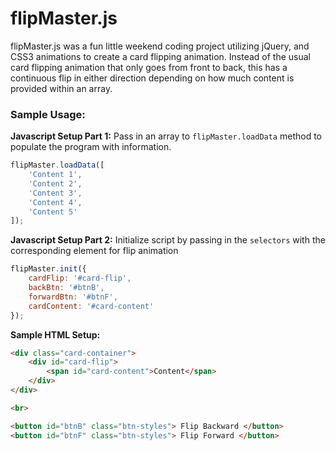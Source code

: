 # flipMaster.js

flipMaster.js was a fun little weekend coding project utilizing jQuery, and CSS3 animations to create a card flipping animation. Instead of the usual card flipping animation that only goes from front to back, this has a continuous flip in either direction depending on how much content is provided within an array.

### Sample Usage:

__Javascript Setup Part 1:__ Pass in an array to `flipMaster.loadData` method to populate the program with information.

```js
flipMaster.loadData([
    'Content 1',
    'Content 2',
    'Content 3',
    'Content 4',
    'Content 5'
]);
```

__Javascript Setup Part 2:__ Initialize script by passing in the `selectors` with the corresponding element for flip animation

```js
flipMaster.init({
    cardFlip: '#card-flip',
    backBtn: '#btnB',
    forwardBtn: '#btnF',
    cardContent: '#card-content'
});
```

__Sample HTML Setup:__ 

```html
<div class="card-container">
    <div id="card-flip">
        <span id="card-content">Content</span>
    </div>
</div>

<br>

<button id="btnB" class="btn-styles"> Flip Backward </button>
<button id="btnF" class="btn-styles"> Flip Forward </button>
```

